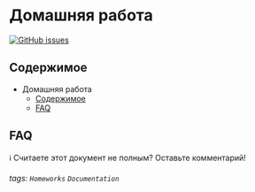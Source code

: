 Домашняя работа
===
[![GitHub issues](https://img.shields.io/github/issues/V0rHaM/homework?label=%D0%92%D0%BE%D0%BF%D1%80%D0%BE%D1%81%D1%8B)](https://github.com/V0rHaM/homework/issues)

## Содержимое

* Домашняя работа
  * [Содержимое](#Содержимое)
  * [FAQ](#FAQ)


## FAQ

ℹ️ Считаете этот документ не полным? Оставьте комментарий!

###### tags: `Homeworks` `Documentation`